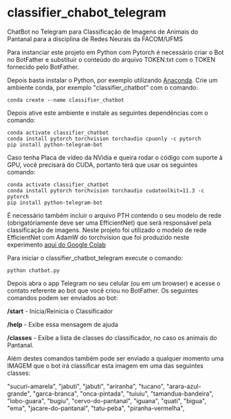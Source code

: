 # classifier_chabot_telegram
ChatBot no Telegram para Classificação de Imagens de Animais do Pantanal para a disciplina de Redes Neurais da FACOM/UFMS

Para instanciar este projeto em Python com Pytorch é necessário criar o Bot no BotFather e substituir o conteúdo do arquivo TOKEN.txt com o TOKEN fornecido pelo BotFather.

Depois basta instalar o Python, por exemplo utilizando [Anaconda](https://docs.anaconda.com/anaconda/install/). Crie um ambiente conda, por exemplo "classifier_chatbot" com o comando:

```console
conda create --name classifier_chatbot
```

Depois ative este ambiente e instale as seguintes dependências com o comando:

```console
conda activate classifier_chatbot
conda install pytorch torchvision torchaudio cpuonly -c pytorch
pip install python-telegram-bot
```

Caso tenha Placa de vídeo da NVidia e queira rodar o código com suporte à GPU, você precisará do CUDA, portanto terá que usar os seguintes comando:

```console
conda activate classifier_chatbot
conda install pytorch torchvision torchaudio cudatoolkit=11.3 -c pytorch
pip install python-telegram-bot
```

É necessário também incluir o arquivo PTH contendo o seu modelo de rede (obrigatóriamente deve ser uma EfficientNet) que será responsável pela classificação de imagens. Neste projeto foi utilizado o modelo de rede EfficientNet com AdamW do torchvision que foi produzido neste experimento [aqui do Google Colab](https://https://colab.research.google.com/drive/1jxoNRSPgWjc-0eDqA3PQFMWsmwVdsn4-)

Para iniciar o classifier_chatbot_telegram execute o comando:

```console
python chatbot.py
```

Depois abra o app Telegram no seu celular (ou em um browser) e acesse o contato referente ao bot que você criou no BotFather. Os seguintes comandos podem ser enviados ao bot:


<b>/start</b> - Inicia/Reinicia o Classificador
  
<b>/help</b> - Exibe essa mensagem de ajuda
  
<b>/classes</b> - Exibe a lista de classes do classificador, no caso os animais do Pantanal.
  
  Além destes comandos também pode ser enviado a qualquer momento uma IMAGEM que o bot irá classificar esta imagem em uma das seguintes classes:
  
  "sucuri-amarela",
  "jabuti",
  "jabuti",
  "ariranha",
  "tucano",
  "arara-azul-grande",
  "garca-branca",
  "onca-pintada",
  "tuiuiu",
  "tamandua-bandeira",
  "lobo-guara",
  "bugiu",
  "cervo-do-pantanal",
  "iguana",
  "quati",
  "bigua",
  "ema",
  "jacare-do-pantanal",
  "tatu-peba",
  "piranha-vermelha",
